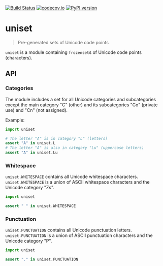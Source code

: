 [![Build Status](https://github.com/hukkinj1/uniset/workflows/Tests/badge.svg?branch=master)](https://github.com/hukkinj1/uniset/actions?query=workflow%3ATests+branch%3Amaster+event%3Apush)
[![codecov.io](https://codecov.io/gh/hukkinj1/uniset/branch/master/graph/badge.svg)](https://codecov.io/gh/hukkinj1/uniset)
[![PyPI version](https://img.shields.io/pypi/v/uniset)](https://pypi.org/project/uniset)

# uniset

> Pre-generated sets of Unicode code points

`uniset` is a module containing `frozenset`s of Unicode code points (characters).

## API

### Categories

The module includes a set for all Unicode categories and subcategories except the main category "C" (other)
and its subcategories "Co" (private use) and "Cn" (not assigned).

Example:

```python
import uniset

# The letter "A" is in category "L" (letters)
assert "A" in uniset.L
# The letter "A" is also in category "Lu" (uppercase letters)
assert "A" in uniset.Lu
```

### Whitespace

`uniset.WHITESPACE` contains all Unicode whitespace characters.
`uniset.WHITESPACE` is a union of ASCII whitespace characters and the Unicode category "Zs".

```python
import uniset

assert " " in uniset.WHITESPACE
```

### Punctuation

`uniset.PUNCTUATION` contains all Unicode punctuation letters.
`uniset.PUNCTUATION` is a union of ASCII punctuation characters and the Unicode category "P".

```python
import uniset

assert "." in uniset.PUNCTUATION
```
